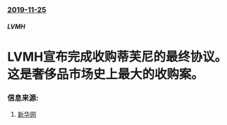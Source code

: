 ### [2019-11-25](/news/2019/11/25/index.md)

##### LVMH
#  LVMH宣布完成收购蒂芙尼的最终协议。这是奢侈品市场史上最大的收购案。 




### 信息来源:

1. [新华网](http://www.xinhuanet.com/fortune/2019-11/25/c_1125273255.htm)
